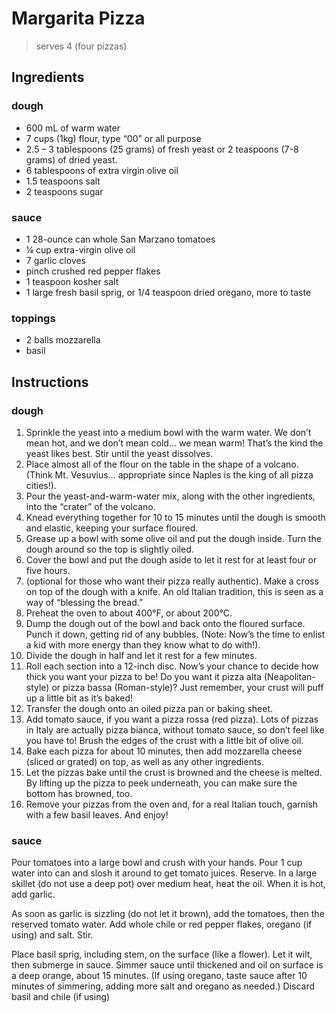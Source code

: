 # Margarita Pizza

> serves 4 
> (four pizzas)

## Ingredients 

### dough
- 600 mL of warm water
- 7 cups (1kg) flour, type “00” or all purpose
- 2.5 – 3 tablespoons (25 grams) of fresh yeast or 2 teaspoons (7-8 grams) of dried yeast.
- 6 tablespoons of extra virgin olive oil
- 1.5 teaspoons salt
- 2 teaspoons sugar

### sauce
- 1 28-ounce can whole San Marzano tomatoes
- ¼ cup extra-virgin olive oil
- 7 garlic cloves
- pinch crushed red pepper flakes
- 1 teaspoon kosher salt
- 1 large fresh basil sprig, or 1/4 teaspoon dried oregano, more to taste 

### toppings
- 2 balls mozzarella
- basil

## Instructions

### dough

1. Sprinkle the yeast into a medium bowl with the warm water. We don’t mean hot, and we don’t mean cold… we mean warm! That’s the kind the yeast likes best. Stir until the yeast dissolves.
2. Place almost all of the flour on the table in the shape of a volcano. (Think Mt. Vesuvius… appropriate since Naples is the king of all pizza cities!).
3. Pour the yeast-and-warm-water mix, along with the other ingredients, into the “crater” of the volcano.
4. Knead everything together for 10 to 15 minutes until the dough is smooth and elastic, keeping your surface floured.
5. Grease up a bowl with some olive oil and put the dough inside. Turn the dough around so the top is slightly oiled.
6. Cover the bowl and put the dough aside to let it rest for at least four or five hours.
7. (optional for those who want their pizza really authentic). Make a cross on top of the dough with a knife. An old Italian tradition, this is seen as a way of “blessing the bread.”
8. Preheat the oven to about 400°F, or about 200°C.
9. Dump the dough out of the bowl and back onto the floured surface. Punch it down, getting rid of any bubbles. (Note: Now’s the time to enlist a kid with more energy than they know what to do with!).
10. Divide the dough in half and let it rest for a few minutes.
11. Roll each section into a 12-inch disc. Now’s your chance to decide how thick you want your pizza to be! Do you want it pizza alta (Neapolitan-style) or pizza bassa (Roman-style)? Just remember, your crust will puff up a little bit as it’s baked!
12.  Transfer the dough onto an oiled pizza pan or baking sheet.
13. Add tomato sauce, if you want a pizza rossa (red pizza). Lots of pizzas in Italy are actually pizza bianca, without tomato sauce, so don’t feel like you have to! Brush the edges of the crust with a little bit of olive oil.
14. Bake each pizza for about 10 minutes, then add mozzarella cheese (sliced or grated) on top, as well as any other ingredients.
15. Let the pizzas bake until the crust is browned and the cheese is melted. By lifting up the pizza to peek underneath, you can make sure the bottom has browned, too.
16. Remove your pizzas from the oven and, for a real Italian touch, garnish with a few basil leaves. And enjoy!

### sauce

Pour tomatoes into a large bowl and crush with your hands. Pour 1 cup water into can and slosh it around to get tomato juices. Reserve.
In a large skillet (do not use a deep pot) over medium heat, heat the oil. When it is hot, add garlic.

As soon as garlic is sizzling (do not let it brown), add the tomatoes, then the reserved tomato water. Add whole chile or red pepper flakes, oregano (if using) and salt. Stir.

Place basil sprig, including stem, on the surface (like a flower). Let it wilt, then submerge in sauce. Simmer sauce until thickened and oil on surface is a deep orange, about 15 minutes. (If using oregano, taste sauce after 10 minutes of simmering, adding more salt and oregano as needed.) Discard basil and chile (if using)